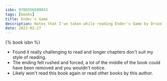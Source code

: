 ```yaml
---
isbn: 9780356500843
tags: [books]
title: Ender's Game
description: Notes that I've taken while reading Ender's Game by Orson Scott Card
date: 2022-02-27
---
```


{% book isbn %}

- Found it really challenging to read and longer chapters don't suit my style of reading.
- The ending felt rushed and forced, a lot of the middle of the book could have been removed and you wouldn't notice.
- Likely won't read this book again or read other books by this author.
